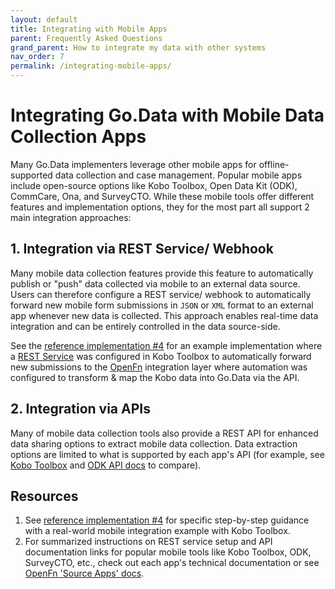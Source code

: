 ```yaml
---
layout: default
title: Integrating with Mobile Apps
parent: Frequently Asked Questions
grand_parent: How to integrate my data with other systems
nav_order: 7
permalink: /integrating-mobile-apps/
---
```

# Integrating Go.Data with Mobile Data Collection Apps 
Many Go.Data implementers leverage other mobile apps for offline-supported data collection and case management. Popular mobile apps include open-source options like Kobo Toolbox,
Open Data Kit (ODK), CommCare, Ona, and SurveyCTO. While these mobile tools offer different features and implementation options, they for the most part all support 2 main integration approaches: 
## 1. Integration via REST Service/ Webhook
Many mobile data collection features provide this feature to automatically publish or "push" data collected via mobile to an external data source. Users can therefore configure a REST service/ webhook 
to automatically forward new mobile form submissions in `JSON` or `XML` format to an external app whenever new data is collected. This approach enables real-time data integration and can 
be entirely controlled in the data source-side. 

See the [reference implementation #4](https://worldhealthorganization.github.io/godata/godata--mobile-integration/) for an example implementation where a [REST Service](https://support.kobotoolbox.org/rest_services.html) was configured in Kobo Toolbox to automatically forward new submissions to the 
[OpenFn](https://docs.openfn.org/kobo-toolbox.html) integration layer where automation was configured to transform & map the Kobo data into Go.Data via the API. 

## 2. Integration via APIs 
Many of mobile data collection tools also provide a REST API for enhanced data sharing options to extract mobile data collection. Data extraction options are limited to what is supported
by each app's API (for example, see [Kobo Toolbox](https://support.kobotoolbox.org/api.html) and [ODK API docs](https://docs.getodk.org/aggregate-data-access/?highlight=json#odk-api) to compare).  

## Resources 
1. See [reference implementation #4](https://worldhealthorganization.github.io/godata/godata--mobile-integration/) for specific step-by-step guidance with a real-world mobile integration example with Kobo Toolbox.
2. For summarized instructions on REST service setup and API documentation links for popular mobile tools like Kobo Toolbox, ODK, SurveyCTO, etc., check out each app's technical documentation or see [OpenFn 'Source Apps' docs](https://docs.openfn.org/source-apps.html). 
